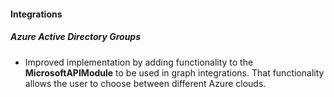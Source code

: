 
#### Integrations

##### Azure Active Directory Groups

- Improved implementation by adding functionality to the **MicrosoftAPIModule** to be used in graph integrations. That functionality allows the user to choose between different Azure clouds.